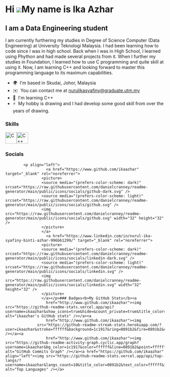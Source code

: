 Hi ![](https://user-images.githubusercontent.com/18350557/176309783-0785949b-9127-417c-8b55-ab5a4333674e.gif)My name is Ika Azhar
=================================================================================================================================

I am a Data Engineering student
-------------------------------

I am currently furthering my studies in Degree of Science Computer (Data Engineering) at University Teknologi Malaysia. I had been learning how to code since I was in high school. Back when I was in High School, I learned using Phython and had made several projects from it. When I further my studies in Foundation, I learned how to use C programming and quite skill at using it. Now, I am learning C++ and looking forward to master this programming language to its maximum capabilities.

*   🌍  I'm based in Skudai, Johor, Malaysia
*   ✉️  You can contact me at [nurulikasyafiny@graduate.utm.my](mailto:nurulikasyafiny@graduate.utm.my)
*   🧠  I'm learning C++
*   ⚡  My hobby is drawing and I had develop some good skill from over the years of drawing.
   ### Skills 
<p align="left">
<a href="https://docs.microsoft.com/en-us/cpp/?view=msvc-170" target="_blank" rel="noreferrer"><img src="https://raw.githubusercontent.com/danielcranney/readme-generator/main/public/icons/skills/c-colored.svg" width="36" height="36" alt="C" /></a><a href="https://docs.microsoft.com/en-us/cpp/?view=msvc-170" target="_blank" rel="noreferrer"><img src="https://raw.githubusercontent.com/danielcranney/readme-generator/main/public/icons/skills/cplusplus-colored.svg" width="36" height="36" alt="C++" /></a>
                    </p>
                    
   ### Socials
            <p align="left">
                      <a href="https://www.github.com/ikaazhar" target="_blank" rel="noreferrer">
                    <picture>
                    <source media="(prefers-color-scheme: dark)" srcset="https://raw.githubusercontent.com/danielcranney/readme-generator/main/public/icons/socials/github-dark.svg" />
                    <source media="(prefers-color-scheme: light)" srcset="https://raw.githubusercontent.com/danielcranney/readme-generator/main/public/icons/socials/github.svg" />
                    <img src="https://raw.githubusercontent.com/danielcranney/readme-generator/main/public/icons/socials/github.svg" width="32" height="32" />
                    </picture>
                    </a>
                      <a href="https://www.linkedin.com/in/nurul-ika-syafiny-binti-azhar-996b61299/" target="_blank" rel="noreferrer">
                    <picture>
                    <source media="(prefers-color-scheme: dark)" srcset="https://raw.githubusercontent.com/danielcranney/readme-generator/main/public/icons/socials/linkedin-dark.svg" />
                    <source media="(prefers-color-scheme: light)" srcset="https://raw.githubusercontent.com/danielcranney/readme-generator/main/public/icons/socials/linkedin.svg" />
                    <img src="https://raw.githubusercontent.com/danielcranney/readme-generator/main/public/icons/socials/linkedin.svg" width="32" height="32" />
                    </picture>
                    </a></p>### Badges<b>My GitHub Stats</b><a
                      href="http://www.github.com/ikaazhar"><img src="https://github-readme-stats.vercel.app/api?username=ikaazhar&show_icons=true&hide=&count_private=true&title_color=0891b2&text_color=ffffff&icon_color=0891b2&bg_color=1c1917&hide_border=true&show_icons=true" alt="ikaazhar's GitHub stats" /></a><a
                      href="http://www.github.com/ikaazhar"><img
                  src="https://github-readme-streak-stats.herokuapp.com/?user=ikaazhar&stroke=ffffff&background=1c1917&ring=0891b2&fire=0891b2&currStreakNum=ffffff&currStreakLabel=0891b2&sideNums=ffffff&sideLabels=ffffff&dates=ffffff&hide_border=true" /></a><a
                      href="http://www.github.com/ikaazhar"><img src="https://github-readme-activity-graph.cyclic.app/graph?username=ikaazhar&bg_color=1c1917&color=ffffff&line=0891b2&point=ffffff&area_color=1c1917&area=true&hide_border=true&custom_title=GitHub%20Commits%20Graph" alt="GitHub Commits Graph" /></a><a href="https://github.com/ikaazhar" align="left"><img src="https://github-readme-stats.vercel.app/api/top-langs/?username=ikaazhar&langs_count=10&title_color=0891b2&text_color=ffffff&icon_color=0891b2&bg_color=1c1917&hide_border=true&locale=en&custom_title=Top%20%Languages" alt="Top Languages" /></a>

